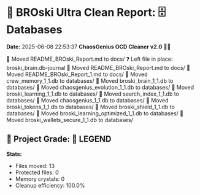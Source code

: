 # 🧹 BROski Ultra Clean Report: 🗄️ Databases
**Date:** 2025-06-08 22:53:37
**ChaosGenius OCD Cleaner v2.0** 🧠💜

📁 Moved README_BROski_Report.md to docs/
❓ Left file in place: broski_brain.db-journal
📁 Moved README_BROski_Report.md to docs/
📁 Moved README_BROski_Report_1.md to docs/
📁 Moved crew_memory_1_1.db to databases/
📁 Moved broski_brain_1_1.db to databases/
📁 Moved chaosgenius_evolution_1_1.db to databases/
📁 Moved broski_learning_1_1.db to databases/
📁 Moved search_index_1_1.db to databases/
📁 Moved chaosgenius_1_1.db to databases/
📁 Moved broski_tokens_1_1.db to databases/
📁 Moved broski_shield_1_1.db to databases/
📁 Moved broski_learning_optimized_1_1.db to databases/
📁 Moved broski_wallets_secure_1_1.db to databases/

## 🧠 Project Grade: 💯 LEGEND
**Stats:**
- Files moved: 13
- Protected files: 0
- Memory crystals: 0
- Cleanup efficiency: 100.0%